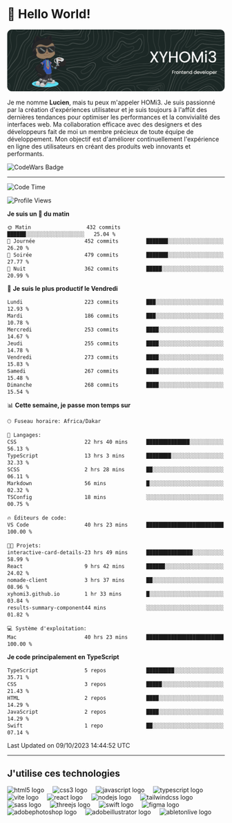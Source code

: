 # 👋 Hello World!

![Header](./github-header-image.png)

Je me nomme **Lucien**, mais tu peux m'appeler HOMi3. Je suis passionné par la création d'expériences utilisateur et je suis toujours à l'affût des dernières tendances pour optimiser les performances et la convivialité des interfaces web. Ma collaboration efficace avec des designers et des développeurs fait de moi un membre précieux de toute équipe de développement. Mon objectif est d'améliorer continuellement l'expérience en ligne des utilisateurs en créant des produits web innovants et performants.

![CodeWars Badge](https://www.codewars.com/users/xyhomi3/badges/small)

---
<!--START_SECTION:waka-->
![Code Time](http://img.shields.io/badge/Code%20Time-94%20hrs%2020%20mins-blue)

![Profile Views](http://img.shields.io/badge/Vues%20du%20profil-26-blue)

**Je suis un 🐤 du matin** 

```text
🌞 Matin                  432 commits         ██████░░░░░░░░░░░░░░░░░░░   25.04 % 
🌆 Journée                452 commits         ███████░░░░░░░░░░░░░░░░░░   26.20 % 
🌃 Soirée                 479 commits         ███████░░░░░░░░░░░░░░░░░░   27.77 % 
🌙 Nuit                   362 commits         █████░░░░░░░░░░░░░░░░░░░░   20.99 % 
```
📅 **Je suis le plus productif le Vendredi** 

```text
Lundi                    223 commits         ███░░░░░░░░░░░░░░░░░░░░░░   12.93 % 
Mardi                    186 commits         ███░░░░░░░░░░░░░░░░░░░░░░   10.78 % 
Mercredi                 253 commits         ████░░░░░░░░░░░░░░░░░░░░░   14.67 % 
Jeudi                    255 commits         ████░░░░░░░░░░░░░░░░░░░░░   14.78 % 
Vendredi                 273 commits         ████░░░░░░░░░░░░░░░░░░░░░   15.83 % 
Samedi                   267 commits         ████░░░░░░░░░░░░░░░░░░░░░   15.48 % 
Dimanche                 268 commits         ████░░░░░░░░░░░░░░░░░░░░░   15.54 % 
```


📊 **Cette semaine, je passe mon temps sur** 

```text
🕑︎ Fuseau horaire: Africa/Dakar

💬 Langages: 
CSS                      22 hrs 40 mins      ██████████████░░░░░░░░░░░   56.13 % 
TypeScript               13 hrs 3 mins       ████████░░░░░░░░░░░░░░░░░   32.33 % 
SCSS                     2 hrs 28 mins       ██░░░░░░░░░░░░░░░░░░░░░░░   06.11 % 
Markdown                 56 mins             █░░░░░░░░░░░░░░░░░░░░░░░░   02.32 % 
TSConfig                 18 mins             ░░░░░░░░░░░░░░░░░░░░░░░░░   00.75 % 

🔥 Éditeurs de code: 
VS Code                  40 hrs 23 mins      █████████████████████████   100.00 % 

🐱‍💻 Projets: 
interactive-card-details-23 hrs 49 mins      ███████████████░░░░░░░░░░   58.99 % 
React                    9 hrs 42 mins       ██████░░░░░░░░░░░░░░░░░░░   24.02 % 
nomade-client            3 hrs 37 mins       ██░░░░░░░░░░░░░░░░░░░░░░░   08.96 % 
xyhomi3.github.io        1 hr 33 mins        █░░░░░░░░░░░░░░░░░░░░░░░░   03.84 % 
results-summary-component44 mins             ░░░░░░░░░░░░░░░░░░░░░░░░░   01.82 % 

💻 Système d'exploitation: 
Mac                      40 hrs 23 mins      █████████████████████████   100.00 % 
```

**Je code principalement en TypeScript** 

```text
TypeScript               5 repos             █████████░░░░░░░░░░░░░░░░   35.71 % 
CSS                      3 repos             █████░░░░░░░░░░░░░░░░░░░░   21.43 % 
HTML                     2 repos             ████░░░░░░░░░░░░░░░░░░░░░   14.29 % 
JavaScript               2 repos             ████░░░░░░░░░░░░░░░░░░░░░   14.29 % 
Swift                    1 repo              ██░░░░░░░░░░░░░░░░░░░░░░░   07.14 % 
```




 Last Updated on 09/10/2023 14:44:52 UTC
<!--END_SECTION:waka-->
---

## J'utilise ces technologies

<div align="left">
  <img src="https://skillicons.dev/icons?i=html" height="40" alt="html5 logo"  />
  <img width="12" />
  <img src="https://skillicons.dev/icons?i=css" height="40" alt="css3 logo"  />
  <img width="12" />
  <img src="https://skillicons.dev/icons?i=js" height="40" alt="javascript logo"  />
  <img width="12" />
  <img src="https://skillicons.dev/icons?i=ts" height="40" alt="typescript logo"  />
  <img width="12" />
  <img src="https://skillicons.dev/icons?i=vite" height="40" alt="vite logo"  />
  <img width="12" />
  <img src="https://skillicons.dev/icons?i=react" height="40" alt="react logo"  />
  <img width="12" />
  <img src="https://cdn.jsdelivr.net/gh/devicons/devicon/icons/nodejs/nodejs-original.svg" height="40" alt="nodejs logo"  />
  <img width="12" />
  <img src="https://skillicons.dev/icons?i=tailwind" height="40" alt="tailwindcss logo"  />
  <img width="12" />
  <img src="https://skillicons.dev/icons?i=sass" height="40" alt="sass logo"  />
  <img width="12" />
  <img src="https://skillicons.dev/icons?i=threejs" height="40" alt="threejs logo"  />
  <img width="12" />
  <img src="https://skillicons.dev/icons?i=swift" height="40" alt="swift logo"  />
  <img width="12" />
  <img src="https://skillicons.dev/icons?i=figma" height="40" alt="figma logo"  />
  <img width="12" />
  <img src="https://skillicons.dev/icons?i=ps" height="40" alt="adobephotoshop logo"  />
  <img width="12" />
  <img src="https://skillicons.dev/icons?i=ai" height="40" alt="adobeillustrator logo"  />
  <img width="12" />
  <img src="https://skillicons.dev/icons?i=ableton" height="40" alt="abletonlive logo"  />
</div>



